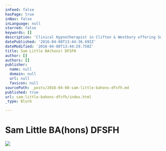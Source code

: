```yaml
---
inFeed: false
hasPage: true
inNav: false
inLanguage: null
starred: false
keywords: []
description: 'Clinical Hypnotherapist in Clifton & Westbury offering Solution Focused hypnotherapy, Psychotherapy and Coaching.'
datePublished: '2016-04-08T13:44:36.692Z'
dateModified: '2016-04-08T13:44:29.758Z'
title: Sam Little BA(hons) DFSFH
author: []
authors: []
publisher:
  name: null
  domain: null
  url: null
  favicon: null
sourcePath: _posts/2016-04-08-sam-little-bahons-dfsfh.md
published: true
url: sam-little-bahons-dfsfh/index.html
_type: Blurb

---
```

# Sam Little BA(hons) DFSFH
![](https://the-grid-user-content.s3-us-west-2.amazonaws.com/35df3385-a67d-4ad7-a6d0-63473e76779d.jpg)